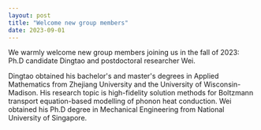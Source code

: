 ```yaml
---
layout: post
title: "Welcome new group members"
date: 2023-09-01
---
```


We warmly welcome new group members joining us in the fall of 2023: Ph.D candidate Dingtao and postdoctoral researcher Wei.

Dingtao obtained his bachelor's and master's degrees in Applied Mathematics from Zhejiang University and the University of Wisconsin-Madison. His research topic is high-fidelity solution methods for Boltzmann transport equation-based modelling of phonon heat conduction. Wei obtained his Ph.D degree in Mechanical Engineering from National University of Singapore.
